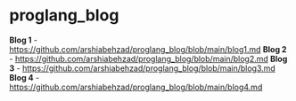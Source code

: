 # proglang_blog
**Blog 1** - https://github.com/arshiabehzad/proglang_blog/blob/main/blog1.md
**Blog 2** - https://github.com/arshiabehzad/proglang_blog/blob/main/blog2.md
**Blog 3** - https://github.com/arshiabehzad/proglang_blog/blob/main/blog3.md
**Blog 4** - https://github.com/arshiabehzad/proglang_blog/blob/main/blog4.md
